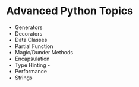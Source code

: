 # Advanced Python Topics
* Generators
* Decorators
* Data Classes
* Partial Function
* Magic/Dunder Methods
* Encapsulation
* Type Hinting      -
* Performance 
* Strings
       
